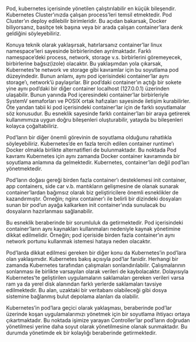 Pod, kubernetes içerisinde yönetilen çalıştırılabilir en küçük bileşendir. Kubernetes Cluster’ınızda çalışan process’leri temsil etmektedir. Pod Cluster’ın deploy edilebilir birimleridir. Bu açıdan bakarsak, Docker biliyorsanız, basitçe tek başına veya bir arada çalışan container’lara denk geldiğini söyleyebiliriz.

Konuya teknik olarak yaklaşırsak, hatırlarsanız container’lar linux namespace’leri sayesinde birbirlerinden ayrılmaktadır. Farklı namespace’deki process, network, storage v.s. birbirlerini göremeyecek, birbirlerine bağsız(izole) olacaktır. Bu yaklaşımdan yola çıkarsak, Kubernetes’te network ve storage gibi kavramlar için bu soyutlama pod düzeyindedir. Bunun anlamı, aynı pod içerisindeki container’lar aynı storage’ı, network’ü paylaşırlar. Bir pod’daki container’ın açtığı bir sokete yine aynı pod’daki bir diğer container localhost (127.0.0.1) üzerinden ulaşabilir. Bunun yanında Pod içeresindeki container’lar birbirleriyle SystemV semaforları ve POSIX ortak hafızaları sayesinde iletişim kurabilirler. Öte yandan tabii ki pod içerisindeki container’lar için de farklı soyutlamalar söz konusudur. Bu esneklik sayesinde farklı container’ları bir araya getirerek kullanımımıza uygun doğru bileşenleri oluşturabilir, yatayda bu bileşenleri kolayca çoğaltabiliriz.

Pod’ların bir diğer önemli görevinin de soyutlama olduğunu rahatlıkla söyleyebiliriz. Kubernetes’de en fazla tercih edilen container runtime’ı Docker olmakla birlikte alternatifleri de bulunmaktadır. Bu noktada Pod kavramı Kubernetes için aynı zamanda Docker container kavramında bir soyutlama anlamına da gelmektedir. Kubernetes, container’ları değil pod’ları yönetmektedir.

Pod’ların doğası gereği birden fazla container’ı desteklemesi init container, app containers, side car v.b. mantıkların gelişmesine de olanak sunarak container’lardan bağımsız olarak biz geliştiricilere önemli esneklikler de kazandırmıştır. Örneğin; nginx container’ı ile belirli bir dizindeki dosyaları sunan bir pod’un ayağa kalkarken init container’ında sunulacak bu dosyaların hazırlanması sağlanabilir.

Bu esneklik beraberinde bir sorumluluk da getirmektedir. Pod içerisindeki container’ların aynı kaynakları kullanmaları nedeniyle kaynak yönetimine dikkat edilmelidir. Örneğin; pod içeriside birden fazla container’ın aynı network portunu kullanmak istemesi hataya neden olacaktır.

Pod’larda dikkat edilmesi gereken bir diğer konu da Kubernetes’in pod’lara olan yaklaşımıdır. Kubernetes bakış açısıyla pod’lar fanidir. Herhangi bir zamanda Kubernetes tarafından çalışmaları sonlandırılabilir. Çalışmalarının sonlanması ile birlikte varsayılan olarak verileri de kaybolacaktır. Dolayısıyla Kubernetes’te geliştirilen uygulamaların saklamaları gereken verileri varsa ram ya da yerel disk alanından farklı yerlerde saklamaları tavsiye edilmektedir. Bu alan, uzaktaki bir veritabanı olabileceği gibi dosya sistemine bağlanmış bulut depolama alanları da olabilir.

Kubernetes’in pod’lara geçici olarak yaklaşması, beraberinde pod’lar üzerinde koşan uygulamalarımızı yönetmek için bir soyutlama ihtiyacı ortaya çıkartmaktadır. Bu noktada işimize yarayan Controller’lar pod’ların doğrudan yönetilmesi yerine daha soyut olarak yönetilmesine olanak sunmaktadır. Bu durumda yönetimde ek bir kolaylığı beraberinde getirmektedir.
